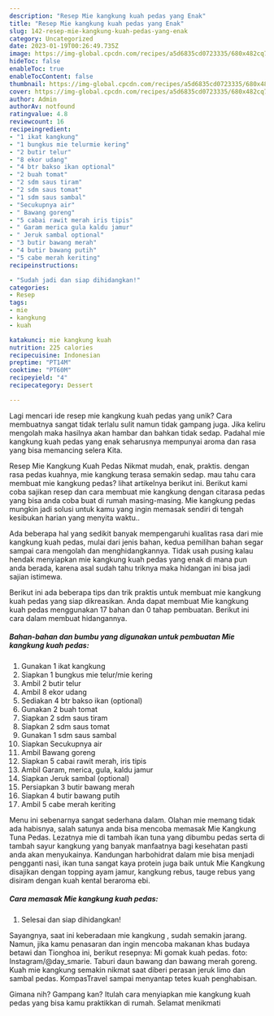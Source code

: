 ```yaml
---
description: "Resep Mie kangkung kuah pedas yang Enak"
title: "Resep Mie kangkung kuah pedas yang Enak"
slug: 142-resep-mie-kangkung-kuah-pedas-yang-enak
category: Uncategorized
date: 2023-01-19T00:26:49.735Z
image: https://img-global.cpcdn.com/recipes/a5d6835cd0723335/680x482cq70/mie-kangkung-kuah-pedas-foto-resep-utama.jpg
hideToc: false
enableToc: true
enableTocContent: false
thumbnail: https://img-global.cpcdn.com/recipes/a5d6835cd0723335/680x482cq70/mie-kangkung-kuah-pedas-foto-resep-utama.jpg
cover: https://img-global.cpcdn.com/recipes/a5d6835cd0723335/680x482cq70/mie-kangkung-kuah-pedas-foto-resep-utama.jpg
author: Admin
authorAv: notfound
ratingvalue: 4.8
reviewcount: 16
recipeingredient:
- "1 ikat kangkung"
- "1 bungkus mie telurmie kering"
- "2 butir telur"
- "8 ekor udang"
- "4 btr bakso ikan optional"
- "2 buah tomat"
- "2 sdm saus tiram"
- "2 sdm saus tomat"
- "1 sdm saus sambal"
- "Secukupnya air"
- " Bawang goreng"
- "5 cabai rawit merah iris tipis"
- " Garam merica gula kaldu jamur"
- " Jeruk sambal optional"
- "3 butir bawang merah"
- "4 butir bawang putih"
- "5 cabe merah keriting"
recipeinstructions:

- "Sudah jadi dan siap dihidangkan!"
categories:
- Resep
tags:
- mie
- kangkung
- kuah

katakunci: mie kangkung kuah 
nutrition: 225 calories
recipecuisine: Indonesian
preptime: "PT14M"
cooktime: "PT60M"
recipeyield: "4"
recipecategory: Dessert

---
```





Lagi mencari ide resep mie kangkung kuah pedas yang unik? Cara membuatnya sangat tidak terlalu sulit namun tidak gampang juga. Jika keliru mengolah maka hasilnya akan hambar dan bahkan tidak sedap. Padahal mie kangkung kuah pedas yang enak seharusnya mempunyai aroma dan rasa yang bisa memancing selera Kita.





Resep Mie Kangkung Kuah Pedas Nikmat mudah, enak, praktis. dengan rasa pedas kuahnya, mie kangkung terasa semakin sedap. mau tahu cara membuat mie kangkung pedas? lihat artikelnya berikut ini. Berikut kami coba sajikan resep dan cara membuat mie kangkung dengan citarasa pedas yang bisa anda coba buat di rumah masing-masing. Mie kangkung pedas mungkin jadi solusi untuk kamu yang ingin memasak sendiri di tengah kesibukan harian yang menyita waktu..

Ada beberapa hal yang sedikit banyak mempengaruhi kualitas rasa dari mie kangkung kuah pedas, mulai dari jenis bahan, kedua pemilihan bahan segar sampai cara mengolah dan menghidangkannya. Tidak usah pusing kalau hendak menyiapkan mie kangkung kuah pedas yang enak di mana pun anda berada, karena asal sudah tahu triknya maka hidangan ini bisa jadi sajian istimewa.






Berikut ini ada beberapa tips dan trik praktis untuk membuat mie kangkung kuah pedas yang siap dikreasikan. Anda dapat membuat Mie kangkung kuah pedas menggunakan 17 bahan dan 0 tahap pembuatan. Berikut ini cara dalam membuat hidangannya.

<!--inarticleads1-->

##### Bahan-bahan dan bumbu yang digunakan untuk pembuatan Mie kangkung kuah pedas:

1. Gunakan 1 ikat kangkung
1. Siapkan 1 bungkus mie telur/mie kering
1. Ambil 2 butir telur
1. Ambil 8 ekor udang
1. Sediakan 4 btr bakso ikan (optional)
1. Gunakan 2 buah tomat
1. Siapkan 2 sdm saus tiram
1. Siapkan 2 sdm saus tomat
1. Gunakan 1 sdm saus sambal
1. Siapkan Secukupnya air
1. Ambil  Bawang goreng
1. Siapkan 5 cabai rawit merah, iris tipis
1. Ambil  Garam, merica, gula, kaldu jamur
1. Siapkan  Jeruk sambal (optional)
1. Persiapkan 3 butir bawang merah
1. Siapkan 4 butir bawang putih
1. Ambil 5 cabe merah keriting


Menu ini sebenarnya sangat sederhana dalam. Olahan mie memang tidak ada habisnya, salah satunya anda bisa mencoba memasak Mie Kangkung Tuna Pedas. Lezatnya mie di tambah ikan tuna yang dibumbu pedas serta di tambah sayur kangkung yang banyak manfaatnya bagi kesehatan pasti anda akan menyukainya. Kandungan harbohidrat dalam mie bisa menjadi pengganti nasi, ikan tuna sangat kaya protein juga baik untuk Mie Kangkung disajikan dengan topping ayam jamur, kangkung rebus, tauge rebus yang disiram dengan kuah kental beraroma ebi. 

<!--inarticleads2-->

##### Cara memasak Mie kangkung kuah pedas:


1. Selesai dan siap dihidangkan!

Sayangnya, saat ini keberadaan mie kangkung , sudah semakin jarang. Namun, jika kamu penasaran dan ingin mencoba makanan khas budaya betawi dan Tionghoa ini, berikut resepnya: Mi gomak kuah pedas. foto: Instagram/@day_smarie. Taburi daun bawang dan bawang merah goreng. Kuah mie kangkung semakin nikmat saat diberi perasan jeruk limo dan sambal pedas. KompasTravel sampai menyantap tetes kuah penghabisan. 

Gimana nih? Gampang kan? Itulah cara menyiapkan mie kangkung kuah pedas yang bisa kamu praktikkan di rumah. Selamat menikmati
